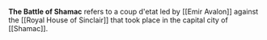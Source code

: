 **The Battle of Shamac** refers to a coup d'etat led by [[Emir Avalon]] against the [[Royal House of Sinclair]] that took place in the capital city of [[Shamac]].